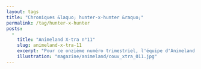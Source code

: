 ```yaml
---
layout: tags
title: "Chroniques &laquo; hunter-x-hunter &raquo;"
permalink: /tag/hunter-x-hunter
posts:
  -
    title: "Animeland X-tra n°11"
    slug: animeland-x-tra-11
    excerpt: "Pour ce onzième numéro trimestriel, l'équipe d'Animeland en version X-tra fait une fois encore la part belle à Wakfu avec un reportage dans les coulisses de la série animée.Au sommaire de ce numéro spécial fantasy, vous retrouverez également :- Hunter x Hunter- .hack//G.U. : le film- Clamp in Wonderland- une interview de Benjamin- un portrait"
    illustration: "magazine/animeland/couv_xtra_011.jpg"
---
```


